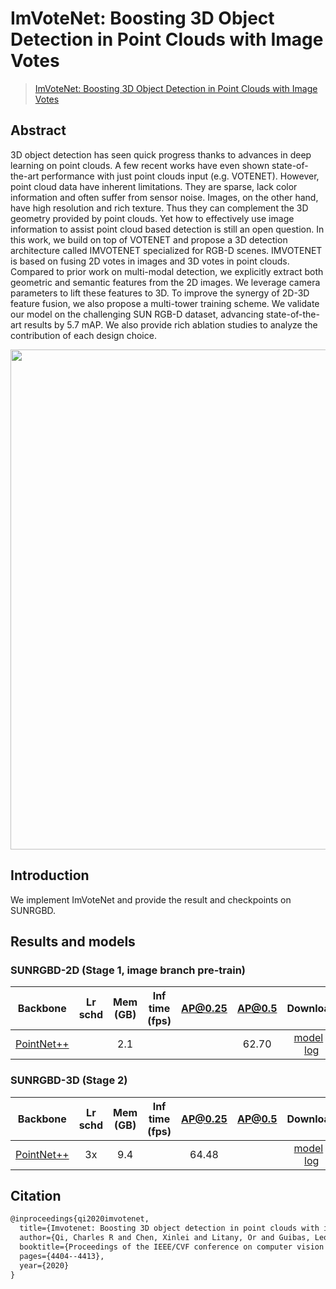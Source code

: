 # ImVoteNet: Boosting 3D Object Detection in Point Clouds with Image Votes

> [ImVoteNet: Boosting 3D Object Detection in Point Clouds with Image Votes](https://arxiv.org/abs/2001.10692)

<!-- [ALGORITHM] -->

## Abstract

3D object detection has seen quick progress thanks to advances in deep learning on point clouds. A few recent works have even shown state-of-the-art performance with just point clouds input (e.g. VOTENET). However, point cloud data have inherent limitations. They are sparse, lack color information and often suffer from sensor noise. Images, on the other hand, have high resolution and rich texture. Thus they can complement the 3D geometry provided by point clouds. Yet how to effectively use image information to assist point cloud based detection is still an open question. In this work, we build on top of VOTENET and propose a 3D detection architecture called IMVOTENET specialized for RGB-D scenes. IMVOTENET is based on fusing 2D votes in images and 3D votes in point clouds. Compared to prior work on multi-modal detection, we explicitly extract both geometric and semantic features from the 2D images. We leverage camera parameters to lift these features to 3D. To improve the synergy of 2D-3D feature fusion, we also propose a multi-tower training scheme. We validate our model on the challenging SUN RGB-D dataset, advancing state-of-the-art results by 5.7 mAP. We also provide rich ablation studies to analyze the contribution of each design choice.

<div align=center>
<img src="https://user-images.githubusercontent.com/36950400/143869878-a2ae7f43-55c3-4b95-af09-8f97dfd975f4.png" width="800"/>
</div>

## Introduction

We implement ImVoteNet and provide the result and checkpoints on SUNRGBD.

## Results and models

### SUNRGBD-2D (Stage 1, image branch pre-train)

|                             Backbone                             | Lr schd | Mem (GB) | Inf time (fps) | AP@0.25 | AP@0.5 |                                                                                                                                                                                                              Download                                                                                                                                                                                                              |
| :--------------------------------------------------------------: | :-----: | :------: | :------------: | :-----: | :----: | :--------------------------------------------------------------------------------------------------------------------------------------------------------------------------------------------------------------------------------------------------------------------------------------------------------------------------------------------------------------------------------------------------------------------------------: |
| [PointNet++](./imvotenet_faster-rcnn-r50_fpn_4xb2_sunrgbd-3d.py) |         |   2.1    |                |         | 62.70  | [model](https://download.openmmlab.com/mmdetection3d/v1.0.0_models/imvotenet/imvotenet_faster_rcnn_r50_fpn_2x4_sunrgbd-3d-10class/imvotenet_faster_rcnn_r50_fpn_2x4_sunrgbd-3d-10class_20210819_225618-62eba6ce.pth) \| [log](https://download.openmmlab.com/mmdetection3d/v1.0.0_models/imvotenet/imvotenet_faster_rcnn_r50_fpn_2x4_sunrgbd-3d-10class/imvotenet_faster_rcnn_r50_fpn_2x4_sunrgbd-3d-10class_20210819_225618.json) |

### SUNRGBD-3D (Stage 2)

|                       Backbone                       | Lr schd | Mem (GB) | Inf time (fps) | AP@0.25 | AP@0.5 |                                                                                                                                                                                        Download                                                                                                                                                                                        |
| :--------------------------------------------------: | :-----: | :------: | :------------: | :-----: | :----: | :------------------------------------------------------------------------------------------------------------------------------------------------------------------------------------------------------------------------------------------------------------------------------------------------------------------------------------------------------------------------------------: |
| [PointNet++](./imvotenet_stage2_8xb16_sunrgbd-3d.py) |   3x    |   9.4    |                |  64.48  |        | [model](https://download.openmmlab.com/mmdetection3d/v1.0.0_models/imvotenet/imvotenet_stage2_16x8_sunrgbd-3d-10class/imvotenet_stage2_16x8_sunrgbd-3d-10class_20210819_192851-1bcd1b97.pth) \| [log](https://download.openmmlab.com/mmdetection3d/v1.0.0_models/imvotenet/imvotenet_stage2_16x8_sunrgbd-3d-10class/imvotenet_stage2_16x8_sunrgbd-3d-10class_20210819_192851.log.json) |

## Citation

```latex
@inproceedings{qi2020imvotenet,
  title={Imvotenet: Boosting 3D object detection in point clouds with image votes},
  author={Qi, Charles R and Chen, Xinlei and Litany, Or and Guibas, Leonidas J},
  booktitle={Proceedings of the IEEE/CVF conference on computer vision and pattern recognition},
  pages={4404--4413},
  year={2020}
}
```
